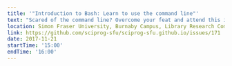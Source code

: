 ```yaml
---
title: '"Introduction to Bash: Learn to use the command line"'
text: "Scared of the command line? Overcome your feat and attend this introductory workshop on the Bash shell! You will learn how to navigate your file system and automate tasks to make your life easier."
location: Simon Fraser University, Burnaby Campus, Library Research Commons
link: https://github.com/sciprog-sfu/sciprog-sfu.github.io/issues/171
date: 2017-11-21
startTime: '15:00'
endTime: '16:00'
---
```

